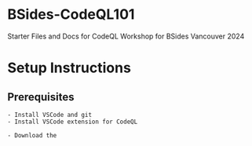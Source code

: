 # BSides-CodeQL101
Starter Files and Docs for CodeQL Workshop for BSides Vancouver 2024

# Setup Instructions

## Prerequisites
    - Install VSCode and git
    - Install VSCode extension for CodeQL

    - Download the 
